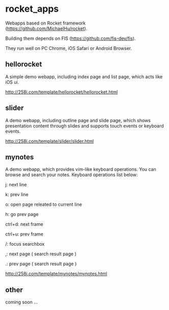 rocket_apps
===========

Webapps based on Rocket framework (<https://github.com/MichaelHu/rocket>).

Building them depends on FIS (<https://github.com/fis-dev/fis>).

They run well on PC Chrome, iOS Safari or Android Browser.

## hellorocket

A simple demo webapp, including index page and list page, which acts like iOS ui.

<http://258i.com/template/hellorocket/hellorocket.html>

## slider

A demo webapp, including outline page and slide page, which shows presentation content through slides and supports touch events or keyboard events.

<http://258i.com/template/slider/slider.html>

## mynotes

A demo webapp, which provides vim-like keyboard operations. You can browse and search your notes. Keyboard operations list below:

j: next line

k: prev line

o: open page releated to current line

h: go prev page

ctrl+d: next frame

ctrl+u: prev frame

/: focus searchbox

,: next page ( search result page )

.: prev page ( search result page )

<http://258i.com/template/mynotes/mynotes.html>

## other 

coming soon ...
